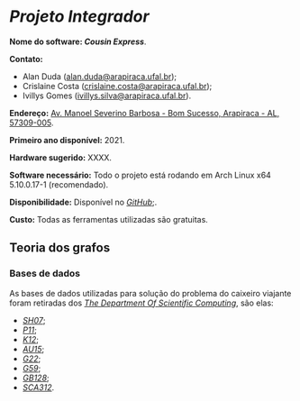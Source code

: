 # *Projeto Integrador*

**Nome do software: *Cousin Express***.

**Contato:**
  - Alan Duda (alan.duda@arapiraca.ufal.br);
  - Crislaine Costa (crislaine.costa@arapiraca.ufal.br);
  - Ivillys Gomes (ivillys.silva@arapiraca.ufal.br).

**Endereço:** 
[Av. Manoel Severino Barbosa - Bom Sucesso, Arapiraca - AL, 57309-005](https://www.google.com/maps/place/UFAL,+Campus+de+Arapiraca/@-9.7013428,-36.6880506,18z/data=!4m5!3m4!1s0x0:0xc680c05ae30667fc!8m2!3d-9.7012582!4d-36.6873613!5m1!1e2).

**Primeiro ano disponível:** 2021.

**Hardware sugerido:** XXXX.

**Software necessário:** Todo o projeto está rodando em Arch Linux x64 5.10.0.17-1 (recomendado).

**Disponibilidade:** Disponível no [*GitHub*](https://github.com/alanduda/Integrator_Project-UFAL);.

**Custo:** Todas as ferramentas utilizadas são gratuitas.

<h2>Teoria dos grafos</h2>

<h3>Bases de dados</h3>

As bases de dados utilizadas para solução do problema do caixeiro viajante foram retiradas dos  [*The Department Of Scientific Computing*](https://people.sc.fsu.edu/~jburkardt/datasets/cities/cities.html), são elas:
 - [*SH07*](https://people.sc.fsu.edu/~jburkardt/datasets/cities/sh07_dist.txt);
 - [*P11*](https://people.sc.fsu.edu/~jburkardt/datasets/cities/sp11_dist.txt);
 - [*K12*](https://people.sc.fsu.edu/~jburkardt/datasets/cities/uk12_dist.txt);
 - [*AU15*](https://people.sc.fsu.edu/~jburkardt/datasets/cities/lau15_dist.txt);
 - [*G22*](https://people.sc.fsu.edu/~jburkardt/datasets/cities/wg22_dist.txt);
 - [*G59*](https://people.sc.fsu.edu/~jburkardt/datasets/cities/wg59_dist.txt);
 - [*GB128*](https://people.sc.fsu.edu/~jburkardt/datasets/cities/sgb128_dist.txt);
 - [*SCA312*](https://people.sc.fsu.edu/~jburkardt/datasets/cities/usca312_dist.txt).
